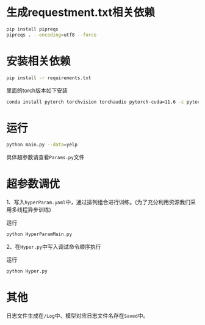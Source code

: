 # 生成requestment.txt相关依赖
```bash
pip install pipreqs
pipreqs . --encoding=utf8 --force
```
# 安装相关依赖
```bash
pip install -r requirements.txt
```
里面的torch版本如下安装
```bash
conda install pytorch torchvision torchaudio pytorch-cuda=11.6 -c pytorch -c nvidia
```

# 运行
```bash
python main.py --data=yelp
```
具体超参数请查看`Params.py`文件

# 超参数调优
1、写入`hyperParam.yaml`中，通过排列组合进行训练。(为了充分利用资源我们采用多线程异步训练)

运行

```bash
python HyperParamMain.py
```



2、在`Hyper.py`中写入调试命令顺序执行

运行

```bash
python Hyper.py
```

# 其他

日志文件生成在`/Log`中、模型对应日志文件名存在`Saved`中。

